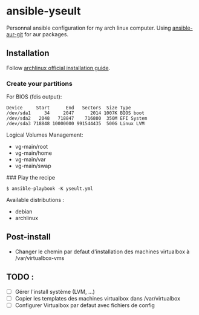 # ansible-yseult

Personnal ansible configuration for my arch linux computer.
Using [ansible-aur-git](https://github.com/kewlfft/ansible-aur) for aur packages.

## Installation

Follow [archlinux official installation guide](https://wiki.archlinux.org/index.php/Installation_guide).

### Create your partitions

For BIOS (fdis output):
```
Device     Start      End   Sectors  Size Type
/dev/sda1     34     2047      2014 1007K BIOS boot
/dev/sda2   2048   718847    716800  350M EFI System
/dev/sda3 718848 10000000 991544435  500G Linux LVM
```

Logical Volumes Management:
* vg-main/root
* vg-main/home
* vg-main/var
* vg-main/swap

### Play the recipe

```
$ ansible-playbook -K yseult.yml
```
Available distributions :
- debian
- archlinux

## Post-install

- Changer le chemin par defaut d'installation des machines virtualbox à /var/virtualbox-vms

## TODO :

- [ ] Gérer l'install système (LVM, ...)
- [ ] Copier les templates des machines virtualbox dans /var/virtualbox
- [ ] Configurer Virtualbox par defaut avec fichiers de config

